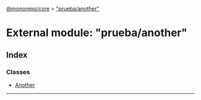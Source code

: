 [@monorepo/core](../README.md) > ["prueba/another"](../modules/_prueba_another_.md)

# External module: "prueba/another"

## Index

### Classes

* [Another](../classes/_prueba_another_.another.md)

---

